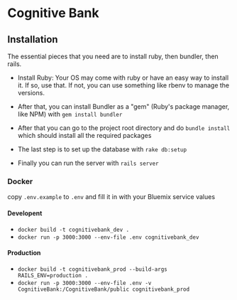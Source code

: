 # Cognitive Bank

## Installation

The essential pieces that you need are to install ruby, then bundler, then rails.
 
* Install Ruby: Your OS may come with ruby or have an easy way to install it. If so, use that. If not, you can use something like rbenv to manage the versions.
 
* After that, you can install Bundler as a "gem" (Ruby's package manager, like NPM) with `gem install bundler`
 
* After that you can go to the project root directory and do `bundle install` which should install all the required packages
 
* The last step is to set up the database with `rake db:setup`
 
* Finally you can run the server with `rails server`

### Docker

copy `.env.example` to `.env` and fill it in with your Bluemix service values

#### Developent
- `docker build -t cognitivebank_dev .`
- `docker run -p 3000:3000 --env-file .env cognitivebank_dev`

#### Production
- `docker build -t cognitivebank_prod --build-args RAILS_ENV=production .` 
- `docker run -p 3000:3000 --env-file .env -v CognitiveBank:/CognitiveBank/public cognitivebank_prod`